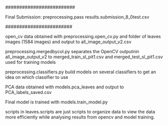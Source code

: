 
#########################

Final Submission: preprocessing.pass results.submission_8_0test.csv

########################

open_cv data obtained with preprocessing.open_cv.py and folder of leaves images (1584 images) and output to all_image_output_v2.csv

preprocessing.mergedbycol.py separates the OpenCV outputnin all_image_output_v2 to merged_train_sl_pit1.csv and merged_test_sl_pit1.csv used for training models

preprocessing.classifiers.py build models on several classifiers to get an idea on which classifier to use

PCA data obtained with models.pca_leaves and output to PCA_labels_saved.csv

Final model is trained with models.train_model.py

scripts in leaves.scripts are just scripts to organize data to view the data more efficiently while analysing results from opencv and model training.

